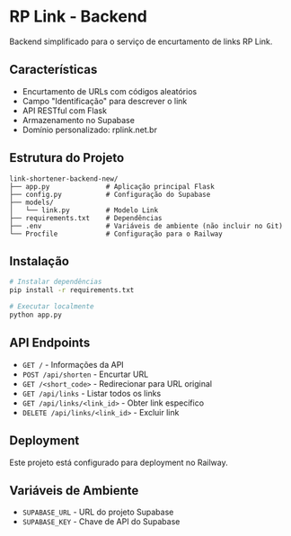 # RP Link - Backend

Backend simplificado para o serviço de encurtamento de links RP Link.

## Características

- Encurtamento de URLs com códigos aleatórios
- Campo "Identificação" para descrever o link
- API RESTful com Flask
- Armazenamento no Supabase
- Domínio personalizado: rplink.net.br

## Estrutura do Projeto

```
link-shortener-backend-new/
├── app.py              # Aplicação principal Flask
├── config.py           # Configuração do Supabase
├── models/
│   └── link.py         # Modelo Link
├── requirements.txt    # Dependências
├── .env                # Variáveis de ambiente (não incluir no Git)
└── Procfile            # Configuração para o Railway
```

## Instalação

```bash
# Instalar dependências
pip install -r requirements.txt

# Executar localmente
python app.py
```

## API Endpoints

- `GET /` - Informações da API
- `POST /api/shorten` - Encurtar URL
- `GET /<short_code>` - Redirecionar para URL original
- `GET /api/links` - Listar todos os links
- `GET /api/links/<link_id>` - Obter link específico
- `DELETE /api/links/<link_id>` - Excluir link

## Deployment

Este projeto está configurado para deployment no Railway.

## Variáveis de Ambiente

- `SUPABASE_URL` - URL do projeto Supabase
- `SUPABASE_KEY` - Chave de API do Supabase

